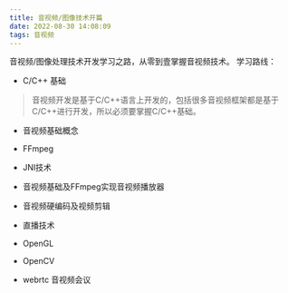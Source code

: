 ```yaml
---
title: 音视频/图像技术开篇
date: 2022-08-30 14:08:09
tags: 音视频
---
```


音视频/图像处理技术开发学习之路，从零到壹掌握音视频技术。 学习路线：

- C/C++ 基础
>音视频开发是基于C/C++语言上开发的，包括很多音视频框架都是基于C/C++进行开发，所以必须要掌握C/C++基础。

- 音视频基础概念

- FFmpeg

- JNI技术

- 音视频基础及FFmpeg实现音视频播放器

- 音视频硬编码及视频剪辑

- 直播技术

- OpenGL

- OpenCV

- webrtc 音视频会议